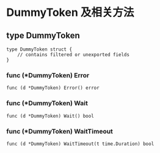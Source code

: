 # DummyToken 及相关方法

## type DummyToken

```
type DummyToken struct {
    // contains filtered or unexported fields
}
```

### func \(\*DummyToken\) Error

```
func (d *DummyToken) Error() error
```

### func \(\*DummyToken\) Wait

```
func (d *DummyToken) Wait() bool
```

### func \(\*DummyToken\) WaitTimeout

```
func (d *DummyToken) WaitTimeout(t time.Duration) bool
```



